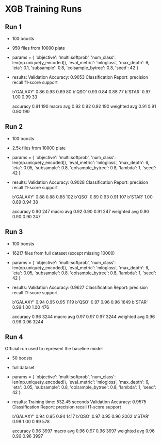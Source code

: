 # XGB Training Runs

## Run 1
- 100 boosts
- 950 files from 10000 plate
- params = {
    'objective': 'multi:softprob',
    'num_class': len(np.unique(y_encoded)),
    'eval_metric': 'mlogloss',
    'max_depth': 6,
    'eta': 0.1,
    'subsample': 0.8,
    'colsample_bytree': 0.8,
    'seed': 42
    }
- results:
Validation Accuracy: 0.9053
Classification Report:
              precision    recall  f1-score   support

   b'GALAXY'       0.86      0.93      0.89        80
      b'QSO'       0.93      0.84      0.88        77
     b'STAR'       0.97      1.00      0.99        33

    accuracy                           0.91       190
   macro avg       0.92      0.92      0.92       190
weighted avg       0.91      0.91      0.90       190

## Run 2
- 100 boosts
- 2.5k files from 10000 plate
- params = {
    'objective': 'multi:softprob',
    'num_class': len(np.unique(y_encoded)),
    'eval_metric': 'mlogloss',
    'max_depth': 6,
    'eta': 0.05,
    'subsample': 0.8,
    'colsample_bytree': 0.8,
    'lambda': 1,
    'seed': 42
    }
- results:
Validation Accuracy: 0.9028
Classification Report:
              precision    recall  f1-score   support

   b'GALAXY'       0.88      0.88      0.88       102
      b'QSO'       0.89      0.93      0.91       107
     b'STAR'       1.00      0.89      0.94        38

    accuracy                           0.90       247
   macro avg       0.92      0.90      0.91       247
weighted avg       0.90      0.90      0.90       247

## Run 3
- 100 boosts
- 16217 files from full dataset (except missing 10000)
- params = {
    'objective': 'multi:softprob',
    'num_class': len(np.unique(y_encoded)),
    'eval_metric': 'mlogloss',
    'max_depth': 6,
    'eta': 0.05,
    'subsample': 0.8,
    'colsample_bytree': 0.8,
    'lambda': 1,
    'seed': 42
    }
- results:
Validation Accuracy: 0.9627
Classification Report:
              precision    recall  f1-score   support

   b'GALAXY'       0.94      0.95      0.95      1119
      b'QSO'       0.97      0.96      0.96      1649
     b'STAR'       0.99      1.00      1.00       476

    accuracy                           0.96      3244
   macro avg       0.97      0.97      0.97      3244
weighted avg       0.96      0.96      0.96      3244

## Run 4
Official run used to represent the baseline model
- 50 boosts
- full dataset
- params = {
    'objective': 'multi:softprob',
    'num_class': len(np.unique(y_encoded)),
    'eval_metric': 'mlogloss',
    'max_depth': 6,
    'eta': 0.05,
    'subsample': 0.8,
    'colsample_bytree': 0.8,
    'lambda': 1,
    'seed': 42
    }
- results:
Training time: 532.45 seconds
Validation Accuracy: 0.9575
Classification Report:
              precision    recall  f1-score   support

   b'GALAXY'       0.94      0.95      0.94      1417
      b'QSO'       0.97      0.95      0.96      2002
     b'STAR'       0.98      1.00      0.99       578

    accuracy                           0.96      3997
   macro avg       0.96      0.97      0.96      3997
weighted avg       0.96      0.96      0.96      3997
